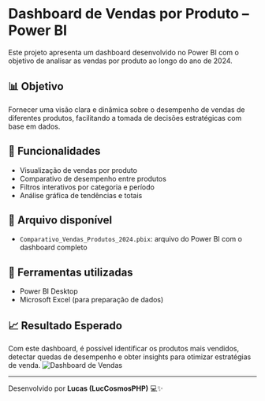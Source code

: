 # Dashboard de Vendas por Produto – Power BI

Este projeto apresenta um dashboard desenvolvido no Power BI com o objetivo de analisar as vendas por produto ao longo do ano de 2024.

## 📊 Objetivo

Fornecer uma visão clara e dinâmica sobre o desempenho de vendas de diferentes produtos, facilitando a tomada de decisões estratégicas com base em dados.

## 🧩 Funcionalidades

- Visualização de vendas por produto
- Comparativo de desempenho entre produtos
- Filtros interativos por categoria e período
- Análise gráfica de tendências e totais

## 📁 Arquivo disponível

- `Comparativo_Vendas_Produtos_2024.pbix`: arquivo do Power BI com o dashboard completo

## 🔧 Ferramentas utilizadas

- Power BI Desktop
- Microsoft Excel (para preparação de dados)

## 📈 Resultado Esperado

Com este dashboard, é possível identificar os produtos mais vendidos, detectar quedas de desempenho e obter insights para otimizar estratégias de venda.
![Dashboard de Vendas](dashboard_vendas_2024.png)

---

Desenvolvido por **Lucas (LucCosmosPHP)** 💻✨
